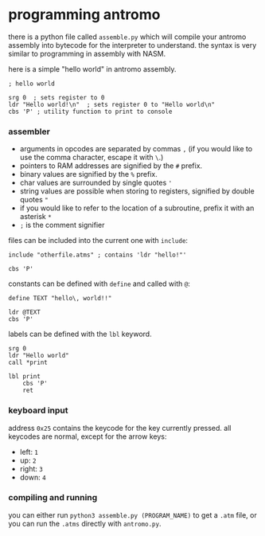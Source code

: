 # programming antromo

there is a python file called `assemble.py` which will compile your antromo assembly into bytecode for the interpreter to understand. the syntax is very similar to programming in assembly with NASM.

here is a simple "hello world" in antromo assembly.

```
; hello world

srg 0  ; sets register to 0
ldr "Hello world!\n"  ; sets register 0 to "Hello world\n"
cbs 'P' ; utility function to print to console
```

### assembler

- arguments in opcodes are separated by commas `,` (if you would like to use the comma character, escape it with `\`.)
- pointers to RAM addresses are signified by the `#` prefix.
- binary values are signified by the `%` prefix.
- char values are surrounded by single quotes `'`
- string values are possible when storing to registers, signified by double quotes `"`
- if you would like to refer to the location of a subroutine, prefix it with an asterisk `*`
- `;` is the comment signifier

files can be included into the current one with `include`:

```
include "otherfile.atms" ; contains 'ldr "hello!"'

cbs 'P'
```

constants can be defined with `define` and called with `@`:

```
define TEXT "hello\, world!!"

ldr @TEXT
cbs 'P'
```

labels can be defined with the `lbl` keyword.

```
srg 0
ldr "Hello world"
call *print

lbl print
    cbs 'P'
    ret
```

### keyboard input

address `0x25` contains the keycode for the key currently pressed. all keycodes are normal, except for the arrow keys:

- left: `1`
- up: `2`
- right: `3`
- down: `4`

### compiling and running

you can either run `python3 assemble.py (PROGRAM_NAME)` to get a `.atm` file, or you can run the `.atms` directly with `antromo.py`.
